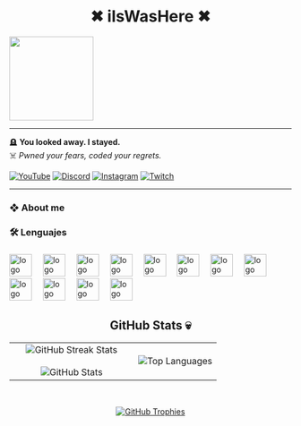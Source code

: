<h1 align="center">✖ ilsWasHere ✖</h1>

<img height="150" src="https://media.discordapp.net/attachments/1353088681321304196/1353251069387603989/elnene.gif?ex=6885c445&is=688472c5&hm=fac65810750127427d12259a61455cbf137e418db8eb3c0177a5538ceced3abd&=&width=448&height=190" />

---

🪦 **You looked away. I stayed.**  
☠️ _Pwned your fears, coded your regrets._

[![YouTube](https://img.shields.io/badge/YOUTUBE-🔥-red?style=for-the-badge&logo=youtube)](yourlink)
[![Discord](https://img.shields.io/badge/DISCORD-ghost-blue?style=for-the-badge&logo=discord)](yourlink)
[![Instagram](https://img.shields.io/badge/INSTAGRAM-darkpink?style=for-the-badge&logo=instagram)](yourlink)
[![Twitch](https://img.shields.io/badge/TWITCH-void-purple?style=for-the-badge&logo=twitch)](yourlink)

---

### ❖ About me

<h3 align="left">🛠 Lenguajes </h3>

###

<div align="left">
    <img src="https://cdn.jsdelivr.net/gh/devicons/devicon/icons/c/c-original.svg" height="40" alt="logo de c" />
    <img width="12" />
    <img src="https://cdn.jsdelivr.net/gh/devicons/devicon/icons/cplusplus/cplusplus-original.svg" height="40" alt="logo de cplusplus" />
    <img width="12" />
    <img src="https://cdn.jsdelivr.net/gh/devicons/devicon/icons/csharp/csharp-original.svg" height="40" alt="logo de csharp" />
    <img width="12" />
    <img src="https://cdn.jsdelivr.net/gh/devicons/devicon/icons/go/go-original.svg" height="40" alt="logo de go" />
    <img width="12" />
    <img src="https://cdn.jsdelivr.net/gh/devicons/devicon/icons/python/python-original.svg" height="40" alt="logo de python" />
    <img width="12" />
    <img src="https://cdn.jsdelivr.net/gh/devicons/devicon/icons/javascript/javascript-original.svg" height="40" alt="logo de javascript" />
    <img width="12" />
    <img src="https://cdn.jsdelivr.net/gh/devicons/devicon/icons/typescript/typescript-original.svg" height="40" alt="logo de typescript" />
    <img width="12" />
    <img src="https://cdn.jsdelivr.net/gh/devicons/devicon/icons/nodejs/nodejs-original.svg" height="40" alt="logo de nodejs" />
    <img width="12" />
    <img src="https://cdn.jsdelivr.net/gh/devicons/devicon/icons/react/react-original.svg" height="40" alt="logo de react" />
    <img width="12" />
    <img src="https://cdn.jsdelivr.net/gh/devicons/devicon/icons/apple/apple-original.svg" height="40" alt="logo de apple" />
    <img width="12" />
    <img src="https://cdn.jsdelivr.net/gh/devicons/devicon/icons/vscode/vscode-original.svg" height="40" alt="logo de vscode" />
    <img width="12" />
    <img src="https://cdn.jsdelivr.net/gh/devicons/devicon/icons/visualstudio/visualstudio-plain.svg" height="40" alt="logo de visualstudio" />
</div>

<h2 align="center">GitHub Stats 💀</h2>

<!--- stats & trophies (start) -->
<p align="center">
  <table>
    <tr>
      <td width="60%" align="center">
        <img align="center" src="https://github-readme-streak-stats.herokuapp.com/?user=ilsWasHere&theme=dark&hide_border=false" alt="GitHub Streak Stats" />
        <br/><br/>
        <img align="center" src="https://github-readme-stats.vercel.app/api?username=ilsWasHere&show_icons=true&include_all_commits=true&count_private=true&theme=dark&hide_border=false" alt="GitHub Stats" />
      </td>
      <td width="40%" align="center">
        <img src="https://github-readme-stats.vercel.app/api/top-langs/?username=ilsWasHere&layout=compact&theme=dark&hide_border=false&langs_count=10" alt="Top Languages" />
      </td>
    </tr>
  </table>

  <br/>

  <div align="center">
    <a href="https://github.com/ryo-ma/github-profile-trophy" title="Go to Source">
      <img src="https://github-profile-trophy.vercel.app/?username=ilsWasHere&theme=radical&row=1&column=7&margin-w=5&margin-h=15&no-bg=true" alt="GitHub Trophies" />
    </a>
  </div>
</p>
<!--- stats & trophies (end) -->

